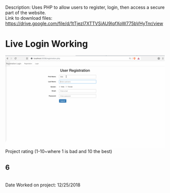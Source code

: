 Description: Uses PHP to allow users to register, login, then access a secure part of the website.
<br/>
Link to download files: https://drive.google.com/file/d/1tTjezI7XTTVSiAU9IqfXoW775bVHyTnr/view
<br/>
<h1>Live Login Working</h1>
<img src="login.gif"/>
<br/>
Project rating (1-10~where 1 is bad and 10 the best)
<h2>6</h2>
<br/>
Date Worked on project: 12/25/2018
